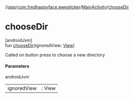 //[app](../../../index.md)/[com.fredhappyface.ewesticker](../index.md)/[MainActivity](index.md)/[chooseDir](choose-dir.md)

# chooseDir

[androidJvm]\
fun [chooseDir](choose-dir.md)(ignoredView: [View](https://developer.android.com/reference/kotlin/android/view/View.html))

Called on button press to choose a new directory

#### Parameters

androidJvm

| | |
|---|---|
| ignoredView | : View |
